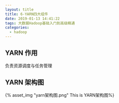 ```yaml
---
layout: title
title: 6-YARN四大组件
date: 2019-01-13 14:41:22
tags: 大数据Hadoop基础入门到高级精通
categories:
  - hadoop
---
```


## YARN 作用

负责资源调度与任务管理

## YARN 架构图

{% asset_img "yarn架构图.png"  This is YARN架构图%}
